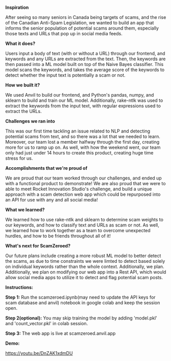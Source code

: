 **Inspiration**

After seeing so many seniors in Canada being targets of scams, and the rise of the Canadian Anti-Spam Legislation, we wanted to build an app that informs the senior population of potential scams around them, especially those texts and URLs that pop up in social media feeds.

**What it does?**

Users input a body of text (with or without a URL) through our frontend, and keywords and any URLs are extracted from the text. Then, the keywords are then passed into a ML model built on top of the Naive Bayes classifier. This model scans the keywords, and takes the average score of the keywords to detect whether the input text is potentially a scam or not.

**How we built it?**

We used Anvil to build our frontend, and Python's pandas, numpy, and sklearn to build and train our ML model. Additionally, rake-ntlk was used to extract the keywords from the input text, with regular expressions used to extract the URLs.

**Challenges we ran into**

This was our first time tackling an issue related to NLP and detecting potential scams from text, and so there was a lot that we needed to learn. Moreover, our team lost a member halfway through the first day, creating more for us to ramp up on. As well, with how the weekend went, our team only had just under 14 hours to create this product, creating huge time stress for us.

**Accomplishments that we're proud of**

We are proud that our team worked through our challenges, and ended up with a functional product to demonstrate! We are also proud that we were to able to meet Rocket Innovation Studio's challenge, and build a unique approach with a scam detection web app which could be repurposed into an API for use with any and all social media!

**What we learned?**

We learned how to use rake-ntlk and sklearn to determine scam weights to our keywords, and how to classify text and URLs as scam or not. As well, we learned how to work together as a team to overcome unexpected hurdles, and how to be friends throughout all of it!

**What's next for ScamZeroed?**

Our future plans include creating a more robust ML model to better detect the scams, as due to time constraints we were limted to detect based solely on individual keywords rather than the whole context. Additionally, we plan. Additionally, we plan on modifying our web app into a Rest API, which would allow social media apps to utilize it to detect and flag potential scam posts.

**Instructions:**

**Step 1:** Run the scamzeroed.ipynb(may need to update the API keys for scam database and anvil) notebook in google colab and keep the session open.

**Step 2(optional):** You may skip training the model by adding 'model.pkl' and 'count_vector.pkl' in colab session.

**Step 3:** The web app is live at scamzeroed.anvil.app

**Demo:**

https://youtu.be/DnZAK1xdmDU

